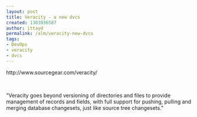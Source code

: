 ```yaml
---
layout: post
title: Veracity - a new dvcs
created: 1303936587
author: ittayd
permalink: /alm/veracity-new-dvcs
tags:
- DevOps
- veracity
- dvcs
---
```

<p>http://www.sourcegear.com/veracity/</p>
<p>&nbsp;</p>
<p>&quot;Veracity goes beyond versioning of directories and files to provide  management of records and fields, with full support for pushing, pulling  and merging database changesets, just like source tree changesets.&quot;</p>
